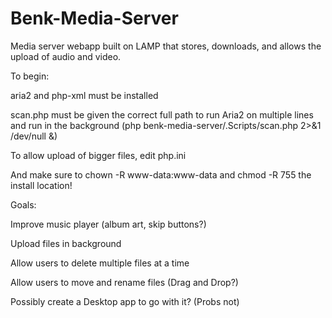 # Benk-Media-Server
Media server webapp built on LAMP that stores, downloads, and allows the upload of audio and video.

To begin:

aria2 and php-xml must be installed

scan.php must be given the correct full path to run Aria2 on multiple lines and run in the background (php benk-media-server/.Scripts/scan.php 2>&1 /dev/null &)

To allow upload of bigger files, edit php.ini

And make sure to chown -R www-data:www-data and chmod -R 755 the install location!



Goals:


Improve music player (album art, skip buttons?)

Upload files in background

Allow users to delete multiple files at a time

Allow users to move and rename files (Drag and Drop?)

Possibly create a Desktop app to go with it? (Probs not)
